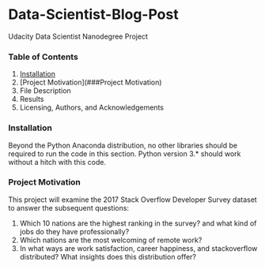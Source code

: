 # **Data-Scientist-Blog-Post**

Udacity Data Scientist Nanodegree Project

### Table of Contents

1. [Installation](###Installation)
2. [Project Motivation](###Project Motivation) 
3. File Description
4. Results
5. Licensing, Authors, and Acknowledgements

### Installation

Beyond the Python Anaconda distribution, no other libraries should be required to run the code in this section. Python version 3.* should work without a hitch with this code.

### Project Motivation

This project will examine the 2017 Stack Overflow Developer Survey dataset to answer the subsequent questions:
1. Which 10 nations are the highest ranking in the survey? and what kind of jobs do they have professionally?
2. Which nations are the most welcoming of remote work?
3. In what ways are work satisfaction, career happiness, and stackoverflow distributed? What insights does this distribution offer?
